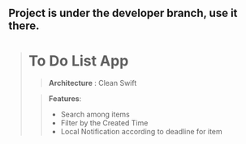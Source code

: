 
## Project is under the developer branch, use it there.

> # To Do List App 
>
>>  **Architecture** : Clean Swift
>
>>  **Features**: 
>> - Search among items
>> - Filter by the Created Time
>> - Local Notification according to deadline for item
>>
